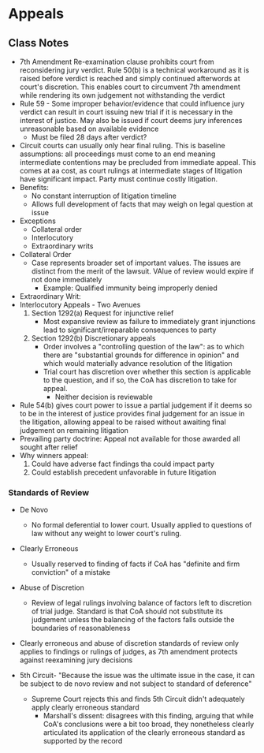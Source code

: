 # Appeals

## Class Notes

* 7th Amendment Re-examination clause prohibits court from reconsidering jury verdict. Rule 50(b) is a technical workaround as it is raised before verdict is reached and simply continued afterwords at court's discretion. This enables court to circumvent 7th amendment while rendering its own judgement not withstanding the verdict
* Rule 59 - Some improper behavior/evidence that could influence jury verdict can result in court issuing new trial if it is necessary in the interest of justice. May also be issued if court deems jury inferences unreasonable based on available evidence
  * Must be filed 28 days after verdict?
* Circuit courts can usually only hear final ruling. This is baseline assumptions: all proceedings must come to an end meaning intermediate contentions may be precluded from immediate appeal. This comes at aa cost, as court rulings at intermediate stages of litigation have significant impact. Party must continue costly litigation.
* Benefits:
  * No constant interruption of litigation timeline
  * Allows full development of facts that may weigh on legal question at issue
* Exceptions
  * Collateral order
  * Interlocutory
  * Extraordinary writs
* Collateral Order
  * Case represents broader set of important values. The issues are distinct from the merit of the lawsuit. VAlue of review would expire if not done immediately
    * Example: Qualified immunity being improperly denied
* Extraordinary Writ:
* Interlocutory Appeals - Two Avenues
  1. Section 1292(a) Request for injunctive relief
     * Most expansive review as failure to immediately grant injunctions lead to significant/irreparable consequences to party
  1. Section 1292(b) Discretionary appeals
     * Order involves a "controlling question of the law": as to which there are "substantial grounds for difference in opinion" and which would materially advance resolution of the litigation
     * Trial court has discretion over whether this section is applicable to the question, and if so, the CoA has discretion to take for appeal.
       * Neither decision is reviewable
* Rule 54(b) gives court power to issue a partial judgement if it deems so to be in the interest of justice provides final judgement for an issue in the litigation, allowing appeal to be raised without awaiting final judgement on remaining litigation
* Prevailing party doctrine: Appeal not available for those awarded all sought after relief
* Why winners appeal:
  1. Could have adverse fact findings tha could impact party
  1. Could establish precedent unfavorable in future litigation

### Standards of Review

* De Novo
  * No formal deferential to lower court. Usually applied to questions of law without any weight to lower court's ruling.
* Clearly Erroneous
  * Usually reserved to finding of facts if CoA has "definite and firm conviction" of a mistake
* Abuse of Discretion
  * Review of legal rulings involving balance of factors left to discretion of trial judge. Standard is that CoA should not substitute its judgement unless the balancing of the factors falls outside the boundaries of reasonableness
* Clearly erroneous and abuse of discretion standards of review only applies to findings or rulings of judges, as 7th amendment protects against reexamining jury decisions

* 5th Circuit- "Because the issue was the ultimate issue in the case, it can be subject to de novo review and not subject to standard of deference"
  * Supreme Court rejects this and finds 5th Circuit didn't adequately apply clearly erroneous standard
    * Marshall's dissent: disagrees with this finding, arguing that while CoA's conclusions were a bit too broad, they nonetheless clearly articulated its application of the clearly erroneous standard as supported by the record